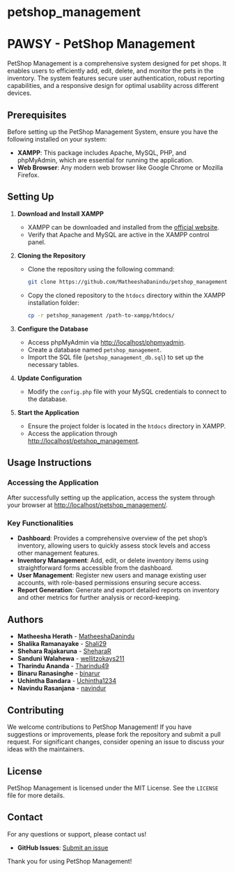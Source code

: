# petshop_management
# PAWSY - PetShop Management

PetShop Management is a comprehensive system designed for pet shops. It enables users to efficiently add, edit, delete, and monitor the pets in the inventory. The system features secure user authentication, robust reporting capabilities, and a responsive design for optimal usability across different devices.

## Prerequisites

Before setting up the PetShop Management System, ensure you have the following installed on your system:

- **XAMPP**: This package includes Apache, MySQL, PHP, and phpMyAdmin, which are essential for running the application.
- **Web Browser**: Any modern web browser like Google Chrome or Mozilla Firefox.

## Setting Up

1. **Download and Install XAMPP**
   - XAMPP can be downloaded and installed from the [official website](https://www.apachefriends.org/index.html).
   - Verify that Apache and MySQL are active in the XAMPP control panel.

2. **Cloning the Repository**
   - Clone the repository using the following command:

     ```bash
     git clone https://github.com/MatheeshaDanindu/petshop_management.git
     ```

   - Copy the cloned repository to the `htdocs` directory within the XAMPP installation folder:

     ```bash
     cp -r petshop_management /path-to-xampp/htdocs/
     ```

3. **Configure the Database**
   - Access phpMyAdmin via [http://localhost/phpmyadmin](http://localhost/phpmyadmin).
   - Create a database named `petshop_management`.
   - Import the SQL file (`petshop_management_db.sql`) to set up the necessary tables.

4. **Update Configuration**
   - Modify the `config.php` file with your MySQL credentials to connect to the database.

5. **Start the Application**
   - Ensure the project folder is located in the `htdocs` directory in XAMPP.
   - Access the application through [http://localhost/petshop_management](http://localhost/petshop_management).

## Usage Instructions

### Accessing the Application

After successfully setting up the application, access the system through your browser at [http://localhost/petshop_management/](http://localhost/petshop_management/).

### Key Functionalities

- **Dashboard**: Provides a comprehensive overview of the pet shop’s inventory, allowing users to quickly assess stock levels and access other management features.
- **Inventory Management**: Add, edit, or delete inventory items using straightforward forms accessible from the dashboard.
- **User Management**: Register new users and manage existing user accounts, with role-based permissions ensuring secure access.
- **Report Generation**: Generate and export detailed reports on inventory and other metrics for further analysis or record-keeping.


## Authors

- **Matheesha Herath** - [MatheeshaDanindu](https://github.com/MatheeshaDanindu)
- **Shalika Ramanayake** - [Shali29](https://github.com/Shali29)
- **Shehara Rajakaruna** - [SheharaR](https://github.com/SheharaR)
- **Sanduni Walahewa** - [wellitzokays211](https://github.com/wellitzokays211)
- **Tharindu Ananda** - [Tharindu49](https://github.com/Tharindu49)
- **Binaru Ranasinghe** - [binarur](https://github.com/binarur)
- **Uchintha Bandara** - [Uchintha1234](https://github.com/Uchintha1234)
- **Navindu Rasanjana** - [navindur](https://github.com/navindur)

## Contributing

We welcome contributions to PetShop Management! If you have suggestions or improvements, please fork the repository and submit a pull request. For significant changes, consider opening an issue to discuss your ideas with the maintainers.

## License

PetShop Management is licensed under the MIT License. See the `LICENSE` file for more details.

## Contact

For any questions or support, please contact us! 

- **GitHub Issues**: [Submit an issue](https://github.com/MatheeshaDanindu/petshop_management/issues)

Thank you for using PetShop Management!


